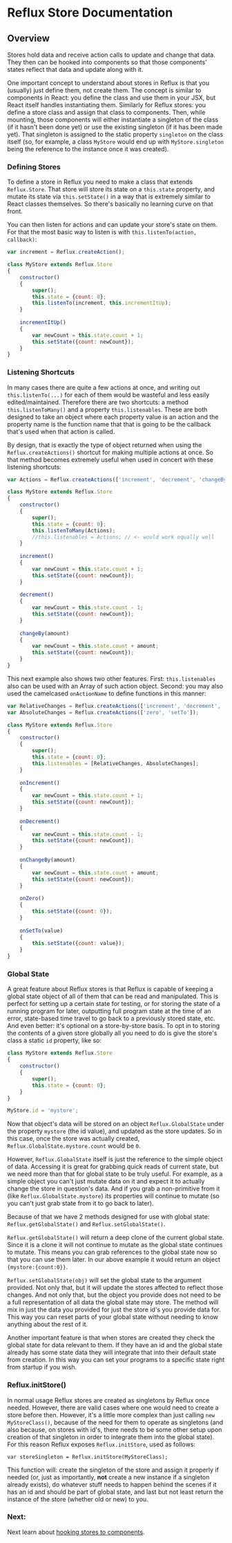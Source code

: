 
# Reflux Store Documentation

## Overview 

Stores hold data and receive action calls to update and change that data. They then can be hooked into components so that those components' states reflect that data and update along with it.

One important concept to understand about stores in Reflux is that you (usually) just define them, not create them. The concept is similar to components in React: you define the class and use them in your JSX, but React itself handles instantiating them. Similarly for Reflux stores: you define a store class and assign that class to components. Then, while mounting, those components will either instantiate a singleton of the class (if it hasn't been done yet) or use the existing singleton (if it has been made yet). That singleton is assigned to the static property `singleton` on the class itself (so, for example, a class `MyStore` would end up with `MyStore.singleton` being the reference to the instance once it was created).

### Defining Stores

To define a store in Reflux you need to make a class that extends `Reflux.Store`. That store will store its state on a `this.state` property, and mutate its state via `this.setState()` in a way that is extremely similar to React classes themselves. So there's basically no learning curve on that front.

You can then listen for actions and can update your store's state on them. For that the most basic way to listen is with `this.listenTo(action, callback)`:

```javascript
var increment = Reflux.createAction();

class MyStore extends Reflux.Store
{
	constructor()
	{
		super();
		this.state = {count: 0};
		this.listenTo(increment, this.incrementItUp);
	}
	
	incrementItUp()
	{
		var newCount = this.state.count + 1;
		this.setState({count: newCount});
	}
}
```

### Listening Shortcuts

In many cases there are quite a few actions at once, and writing out `this.listenTo(...)` for each of them would be wasteful and less easily edited/maintained. Therefore there are two shortcuts: a method `this.listenToMany()` and a property `this.listenables`. These are both designed to take an object where each property value is an action and the property name is the function name that that is going to be the callback that's used when that action is called.

By design, that is exactly the type of object returned when using the `Reflux.createActions()` shortcut for making multiple actions at once. So that method becomes extremely useful when used in concert with these listening shortcuts:

```javascript
var Actions = Reflux.createActions(['increment', 'decrement', 'changeBy']);

class MyStore extends Reflux.Store
{
	constructor()
	{
		super();
		this.state = {count: 0};
		this.listenToMany(Actions);
		//this.listenables = Actions; // <- would work equally well
	}
	
	increment()
	{
		var newCount = this.state.count + 1;
		this.setState({count: newCount});
	}
	
	decrement()
	{
		var newCount = this.state.count - 1;
		this.setState({count: newCount});
	}
	
	changeBy(amount)
	{
		var newCount = this.state.count + amount;
		this.setState({count: newCount});
	}
}
```

This next example also shows two other features. First: `this.listenables` also can be used with an Array of such action object. Second: you may also used the camelcased `onActionName` to define functions in this manner:

```javascript
var RelativeChanges = Reflux.createActions(['increment', 'decrement', 'changeBy']);
var AbsoluteChanges = Reflux.createActions(['zero', 'setTo']);

class MyStore extends Reflux.Store
{
	constructor()
	{
		super();
		this.state = {count: 0};
		this.listenables = [RelativeChanges, AbsoluteChanges];
	}
	
	onIncrement()
	{
		var newCount = this.state.count + 1;
		this.setState({count: newCount});
	}
	
	onDecrement()
	{
		var newCount = this.state.count - 1;
		this.setState({count: newCount});
	}
	
	onChangeBy(amount)
	{
		var newCount = this.state.count + amount;
		this.setState({count: newCount});
	}
	
	onZero()
	{
		this.setState({count: 0});
	}
	
	onSetTo(value)
	{
		this.setState({count: value});
	}
}
```

### Global State

A great feature about Reflux stores is that Reflux is capable of keeping a global state object of all of them that can be read and manipulated. This is perfect for setting up a certain state for testing, or for storing the state of a running program for later, outputting full program state at the time of an error, state-based time travel to go back to a previously stored state, etc. And even better: it's optional on a store-by-store basis. To opt in to storing the contents of a given store globally all you need to do is give the store's class a static `id` property, like so:

```javascript
class MyStore extends Reflux.Store
{
	constructor()
	{
		super();
		this.state = {count: 0};
	}
}

MyStore.id = 'mystore';
```

Now that object's data will be stored on an object `Reflux.GlobalState` under the property `mystore` (the id value), and updated as the store updates. So in this case, once the store was actually created, `Reflux.GlobalState.mystore.count` would be `0`.

However, `Reflux.GlobalState` itself is just the reference to the simple object of data. Accessing it is great for grabbing quick reads of current state, but we need more than that for global state to be truly useful. For example, as a simple object you can't just mutate data on it and expect it to actually change the store in question's data. And if you grab a non-primitive from it (like `Reflux.GlobalState.mystore`) its properties will continue to mutate (so you can't just grab state from it to go back to later).

Because of that we have 2 methods designed for use with global state: `Reflux.getGlobalState()` and `Reflux.setGlobalState()`.

`Reflux.getGlobalState()` will return a deep clone of the current global state. Since it is a clone it will not continue to mutate as the global state continues to mutate. This means you can grab references to the global state now so that you can use them later. In our above example it would return an object `{mystore:{count:0}}`.

`Reflux.setGlobalState(obj)` will set the global state to the argument provided. Not only that, but it will update the stores affected to reflect those changes. And not only that, but the object you provide does not need to be a full representation of all data the global state may store. The method will mix in just the data you provided for just the store id's you provide data for. This way you can reset parts of your global state without needing to know anything about the rest of it.

Another important feature is that when stores are created they check the global state for data relevant to them. If they have an id and the global state already has some state data they will integrate that into their default state from creation. In this way you can set your programs to a specific state right from startup if you wish.

### Reflux.initStore()

In normal usage Reflux stores are created as singletons by Reflux once needed. However, there are valid cases where one would need to create a store before then. However, it's a little more complex than just calling `new MyStoreClass()`, because of the need for them to operate as singletons (and also because, on stores with id's, there needs to be some other setup upon creation of that singleton in order to integrate them into the global state). For this reason Reflux exposes `Reflux.initStore`, used as follows:

`var storeSingleton = Reflux.initStore(MyStoreClass);`

This function will: create the singleton of the store and assign it properly if needed (or, just as importantly, **not** create a new instance if a singleton already exists), do whatever stuff needs to happen behind the scenes if it has an id and should be part of global state, and last but not least return the instance of the store (whether old or new) to you.

### Next:

Next learn about [hooking stores to components](../components/).
